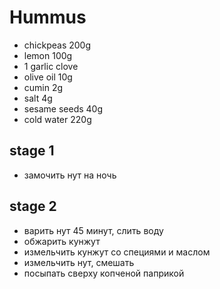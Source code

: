 # Hummus
* chickpeas 200g
* lemon 100g
* 1 garlic clove
* olive oil 10g
* cumin 2g
* salt 4g
* sesame seeds 40g
* cold water 220g

## stage 1
* замочить нут на ночь

## stage 2
* варить нут 45 минут, слить воду
* обжарить кунжут
* измельчить кунжут со специями и маслом
* измельчить нут, смешать
* посыпать сверху копченой паприкой
